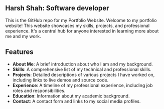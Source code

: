 ## Harsh Shah: Software developer

This is the GitHub repo for my  Portfolio Website.
Welcome to my portfolio website! This website showcases my skills, projects, and professional experience. It's a central hub for anyone interested in learning more about me and my work.

## Features

- **About Me**: A brief introduction about who I am and my background.
- **Skills**: A comprehensive list of my technical and professional skills.
- **Projects**: Detailed descriptions of various projects I have worked on, including links to live demos and source code.
- **Experience**: A timeline of my professional experience, including job roles and responsibilities.
- **Education**: Information about my academic background.
- **Contact**: A contact form and links to my social media profiles.

